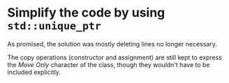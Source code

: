 # Simplify the code by using `std::unique_ptr`

As promised, the solution was mostly deleting lines no
longer necessary.

The copy operations (constructor and assignment) are still
kept to express the *Move Only* character of the class,
though they wouldn't have to be included explicitly.
